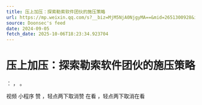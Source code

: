 ```yaml
---
title: 压上加压：探索勒索软件团伙的施压策略
url: https://mp.weixin.qq.com/s?__biz=MjM5NjA0NjgyMA==&mid=2651300928&idx=3&sn=6d113b824f93401c8fe80bed95120f77
source: Doonsec's feed
date: 2024-09-05
fetch_date: 2025-10-06T18:23:34.923704
---
```


# 压上加压：探索勒索软件团伙的施压策略

：
，
。

视频
小程序
赞
，轻点两下取消赞
在看
，轻点两下取消在看